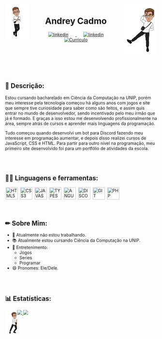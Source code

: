 <img align="left" width="15%" src="https://github.com/AndreyCadmo/AndreyCadmo/blob/main/Personas/Persona%201.png" alt="persona1" border="0">
<img align="right" width="22%" src="https://github.com/AndreyCadmo/AndreyCadmo/blob/main/Personas/Persona%202.png" alt="persona2" border="0">

<h1 align="center" >Andrey Cadmo</h1>

<div align="center" dsplay="inline-block" >
            <a href="https://www.instagram.com/dreyzin06/">
               <img align="center" width="4%" src="https://png.pngtree.com/png-clipart/20221019/original/pngtree-instagram-social-platform-icon-png-image_8704818.png" alt="linkedin" style="vertical-align:top;" hspace="23px" >
            </a>
            <a href="https://www.linkedin.com/in/andreycadmo/">
               <img align="center" width="5%" src="https://img.icons8.com/color/256/linkedin.png" alt="linkedin" style="vertical-align:top;" hspace="23px">
            </a>
            <a href="https://www.linkedin.com/in/andrey-cadmo-501121206/overlay/1635524904735/single-media-viewer/?profileId=ACoAADRX15EBYb95FvAFOFFOeddFj0XihSrmrgQ">
               <img align="center" width="4%" src="https://medperformance.com.br/wp-content/uploads/2020/10/OPC.png" alt="Curriculo" style="vertical-align:top;" hspace="23px">
            </a>
          </div>


<br/>
<br/>
<br/>
<br/>
<br/>
<br/>

## 📌 Descrição: 
Estou cursando bacharelado em Ciência da Computação na UNIP, porém meu interesse pela tecnologia começou há alguns anos com jogos e site que sempre tive curiosidade para saber como são feitos, e assim quis entrar no mundo de desenvolvedor, sendo incentivado pelo meu irmão que já é formado. E graças a isso estou me desenvolvendo profissionalmente na área, sempre atrás de cursos e aprender mais linguagens da programação.

Tudo começou quando desenvolvi um bot para Discord fazendo meu interesse em programação aumentar, e depois disso realizei cursos de JavaScript, CSS e HTML. Para partir para outro nível na programação, meu primeiro site desenvolvido foi para um portfólio de atividades da escola.

<br/>
<br/>

## 👨‍💻 Linguagens e ferramentas: 
<div display-flex>     
<img width="40px" hspace="2px" loading="lazy" src="https://cdn.jsdelivr.net/gh/devicons/devicon/icons/html5/html5-original-wordmark.svg" title = "HTML5" width="40" height="40" />
<img width="40px" hspace="2px" loading="lazy" src="https://cdn.jsdelivr.net/gh/devicons/devicon/icons/css3/css3-original-wordmark.svg" title = "CSS3" width="40" height="40"/>
<img width="40px" hspace="2px" loading="lazy" src="https://cdn.jsdelivr.net/gh/devicons/devicon/icons/javascript/javascript-original.svg" title = "JAVASCRIPT" width="40" height="40"/>
<img width="40px" hspace="2px" loading="lazy" src="https://cdn.jsdelivr.net/gh/devicons/devicon/icons/typescript/typescript-original.svg" title = "TYPESCRIPT" width="40" height="40"/>
<img width="40px" hspace="2px" loading="lazy" src="https://cdn.jsdelivr.net/gh/devicons/devicon/icons/angularjs/angularjs-original.svg" title = "ANGULAR9" width="40" height="40" />
<img width="40px" hspace="2px" loading="lazy" src="https://cdn.jsdelivr.net/gh/devicons/devicon/icons/discordjs/discordjs-original.svg" title = "DISCORDJS" width="40" height="40" />
<img width="40px" hspace="2px" loading="lazy" src="https://cdn.jsdelivr.net/gh/devicons/devicon/icons/github/github-original.svg" title = "GIT" width="40" height="40" />
<img width="40px" hspace="2px" loading="lazy" src="https://cdn.jsdelivr.net/gh/devicons/devicon/icons/php/php-original.svg" title = "PHP" width="40" height="40"/>
</div>  

<br/>
<br/>

## ✏ Sobre Mim:
- 🔭 Atualmente não estou trabalhando.
- 📚 Atualmente estou cursando Ciência da Computação na UNIP.
- 💬 Entretenimento: 
   - Jogos
   - Series
   - Programar 
- 😄 Pronomes: Ele/Dele.
<div>

<br/>
<br/>

## 📊 Estatísticas:
<img align="left" width="8%" src="https://github.com/AndreyCadmo/AndreyCadmo/blob/main/Personas/Persona%203.png" alt="persona2" border="0">
<a href="https://github.com/AndreyCadmo">
<img loading="lazy" height="150em" src="https://github-readme-stats.vercel.app/api/top-langs/?username=AndreyCadmo&layout=compact&langs_count=7&theme=dracula" border="0" />
<img loading="lazy" height="150em" src="https://github-readme-stats.vercel.app/api?username=AndreyCadmo&show_icons=true&theme=dracula&include_all_commits=true&count_private=true" border="0" />
